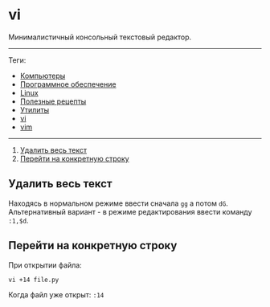 # vi

Минималистичный консольный текстовый редактор.

---

Теги:

- [Компьютеры](../../_tags/компьютеры.md)
- [Программное обеспечение](../../_tags/программное%20обеспечение.md)
- [Linux](../../_tags/linux.md)
- [Полезные рецепты](../../_tags/полезные%20рецепты.md)
- [Утилиты](../../_tags/утилиты.md)
- [vi](../../_tags/vi.md)
- [vim](../../_tags/vim.md)

---

1. [Удалить весь текст](#Удалить-весь-текст)
2. [Перейти на конкретную строку](#Перейти-на-конкретную-строку)

## Удалить весь текст

Находясь в нормальном режиме ввести сначала `gg` а потом `dG`. Альтернативный
вариант - в режиме редактирования ввести команду `:1,$d`.

## Перейти на конкретную строку

При открытии файла:

```shell
vi +14 file.py
```

Когда файл уже открыт: `:14`
